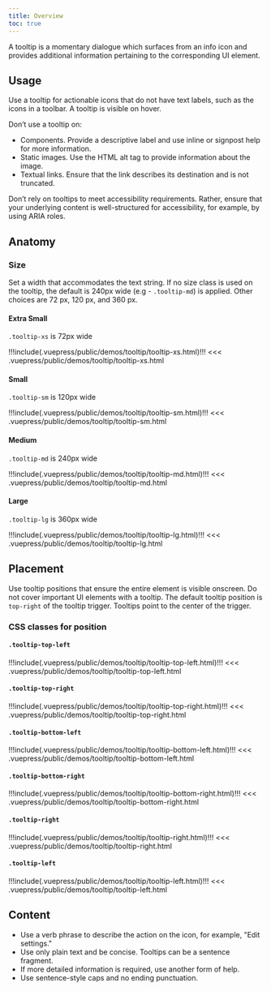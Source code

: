 ```yaml
---
title: Overview
toc: true
---
```


A tooltip is a momentary dialogue which surfaces from an info icon and provides additional information pertaining to the corresponding UI element.

## Usage

Use a tooltip for actionable icons that do not have text labels, such as the icons in a toolbar. A tooltip is visible on hover.

Don’t use a tooltip on:

- Components. Provide a descriptive label and use inline or signpost help for more information.
- Static images. Use the HTML alt tag to provide information about the image.
- Textual links. Ensure that the link describes its destination and is not truncated.

Don’t rely on tooltips to meet accessibility requirements. Rather, ensure that your underlying content is well-structured for accessibility, for example, by using ARIA roles.

## Anatomy

### Size

Set a width that accommodates the text string. If no size class is used on the tooltip, the default is 240px wide (e.g - `.tooltip-md`) is applied. Other choices are 72 px, 120 px, and 360 px.

#### Extra Small

`.tooltip-xs` is 72px wide

<doc-demo center>
!!!include(.vuepress/public/demos/tooltip/tooltip-xs.html)!!!
</doc-demo>

<doc-code>
<<< .vuepress/public/demos/tooltip/tooltip-xs.html
</doc-code>

#### Small

`.tooltip-sm` is 120px wide

<doc-demo center>
!!!include(.vuepress/public/demos/tooltip/tooltip-sm.html)!!!
</doc-demo>

<doc-code>
<<< .vuepress/public/demos/tooltip/tooltip-sm.html
</doc-code>

#### Medium

`.tooltip-md` is 240px wide

<doc-demo center>
!!!include(.vuepress/public/demos/tooltip/tooltip-md.html)!!!
</doc-demo>

<doc-code>
<<< .vuepress/public/demos/tooltip/tooltip-md.html
</doc-code>

#### Large

`.tooltip-lg` is 360px wide

<doc-demo center style="height: 50px">
!!!include(.vuepress/public/demos/tooltip/tooltip-lg.html)!!!
</doc-demo>

<doc-code>
<<< .vuepress/public/demos/tooltip/tooltip-lg.html
</doc-code>

## Placement

Use tooltip positions that ensure the entire element is visible onscreen. Do not cover important UI elements with a tooltip. The default tooltip position is `top-right` of the tooltip trigger. Tooltips point to the center of the trigger.

### CSS classes for position

#### `.tooltip-top-left`

<doc-demo center>
!!!include(.vuepress/public/demos/tooltip/tooltip-top-left.html)!!!
</doc-demo>

<doc-code>
<<< .vuepress/public/demos/tooltip/tooltip-top-left.html
</doc-code>

#### `.tooltip-top-right`

<doc-demo center>
!!!include(.vuepress/public/demos/tooltip/tooltip-top-right.html)!!!
</doc-demo>

<doc-code>
<<< .vuepress/public/demos/tooltip/tooltip-top-right.html
</doc-code>

#### `.tooltip-bottom-left`

<doc-demo center>
!!!include(.vuepress/public/demos/tooltip/tooltip-bottom-left.html)!!!
</doc-demo>

<doc-code>
<<< .vuepress/public/demos/tooltip/tooltip-bottom-left.html
</doc-code>

#### `.tooltip-bottom-right`

<doc-demo center>
!!!include(.vuepress/public/demos/tooltip/tooltip-bottom-right.html)!!!
</doc-demo>

<doc-code>
<<< .vuepress/public/demos/tooltip/tooltip-bottom-right.html
</doc-code>

#### `.tooltip-right`

<doc-demo center>
!!!include(.vuepress/public/demos/tooltip/tooltip-right.html)!!!
</doc-demo>

<doc-code>
<<< .vuepress/public/demos/tooltip/tooltip-right.html
</doc-code>

#### `.tooltip-left`

<doc-demo center>
!!!include(.vuepress/public/demos/tooltip/tooltip-left.html)!!!
</doc-demo>

<doc-code>
<<< .vuepress/public/demos/tooltip/tooltip-left.html
</doc-code>

## Content

- Use a verb phrase to describe the action on the icon, for example, "Edit settings."
- Use only plain text and be concise. Tooltips can be a sentence fragment.
- If more detailed information is required, use another form of help.
- Use sentence-style caps and no ending punctuation.

